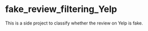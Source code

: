 # fake_review_filtering_Yelp
This is a side project to classify whether the review on Yelp is fake.
